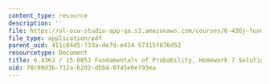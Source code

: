 ```yaml
---
content_type: resource
description: ''
file: https://ol-ocw-studio-app-qa.s3.amazonaws.com/courses/6-436j-fundamentals-of-probability-fall-2018/78c99d3b712ab2d2dbb40745e6e793ea_MIT6_436JF18_hw7solutions.pdf
file_type: application/pdf
parent_uid: 411c04d5-733a-de7d-e434-57315f876d52
resourcetype: Document
title: 6.436J / 15.085J Fundamentals of Probability, Homework 7 Solutions
uid: 78c99d3b-712a-b2d2-dbb4-0745e6e793ea
---
```

